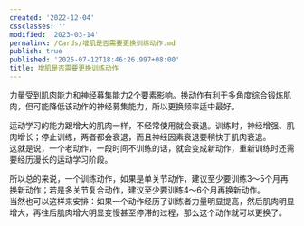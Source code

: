 ```yaml
---
created: '2022-12-04'
cssclasses: ''
modified: '2023-03-14'
permalink: /Cards/增肌是否需要更换训练动作.md
publish: true
published: '2025-07-12T18:46:26.997+08:00'
title: 增肌是否需要更换训练动作
---
```

力量受到肌肉能力和神经募集能力2个要素影响。换动作有利于多角度综合锻炼肌肉，但可能降低该动作的神经募集能力，所以更换频率适中最好。

运动学习的能力跟增大的肌肉一样，不经常使用就会衰退。训练时，神经增强、肌肉增长；停止训练，两者都会衰退，而且神经因素衰退要稍快于肌肉衰退。  
这就是说，一个老动作，一段时间不训练的话，就会变成新动作，重新训练时还需要经历漫长的运动学习阶段。

所以总的来说，一个训练动作，如果是单关节动作，建议至少要训练3～5个月再换新动作；若是多关节复合动作，建议至少要训练4～6个月再换新动作。  
当然也可以这样来安排：如果一个动作经历了训练者力量明显提高，然后肌肉明显增大，再往后肌肉增大明显变慢甚至停滞的过程，那么这个动作就可以更换了。
